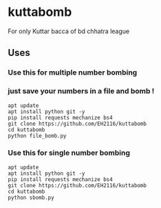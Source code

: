 # kuttabomb
For only Kuttar bacca of bd chhatra league


## Uses 
### Use this for multiple number bombing 
### just save your numbers in a file and bomb !
```
apt update
apt install python git -y
pip install requests mechanize bs4
git clone https://github.com/EH2116/kuttabomb
cd kuttabomb
python file_bomb.py
```

### Use this for single number bombing 

```
apt update
apt install python git -y
pip install requests mechanize bs4
git clone https://github.com/EH2116/kuttabomb
cd kuttabomb
python sbomb.py
```
